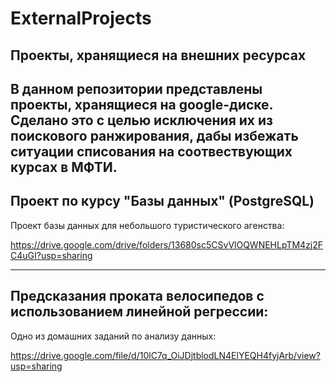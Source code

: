 # ExternalProjects
## Проекты, хранящиеся на внешних ресурсах

В данном репозитории представлены проекты, хранящиеся на google-диске. Сделано это с целью исключения их из поискового ранжирования, дабы избежать ситуации списования на соотвествующих курсах в МФТИ.
---

## Проект по курсу "Базы данных" (PostgreSQL)
Проект базы данных для небольшого туристического агенства:

https://drive.google.com/drive/folders/13680sc5CSvVlOQWNEHLpTM4zj2FC4uGI?usp=sharing


---
## Предсказания проката велосипедов с использованием линейной регрессии:
Одно из домашних заданий по анализу данных:

https://drive.google.com/file/d/10lC7q_OiJDjtblodLN4ElYEQH4fyjArb/view?usp=sharing
